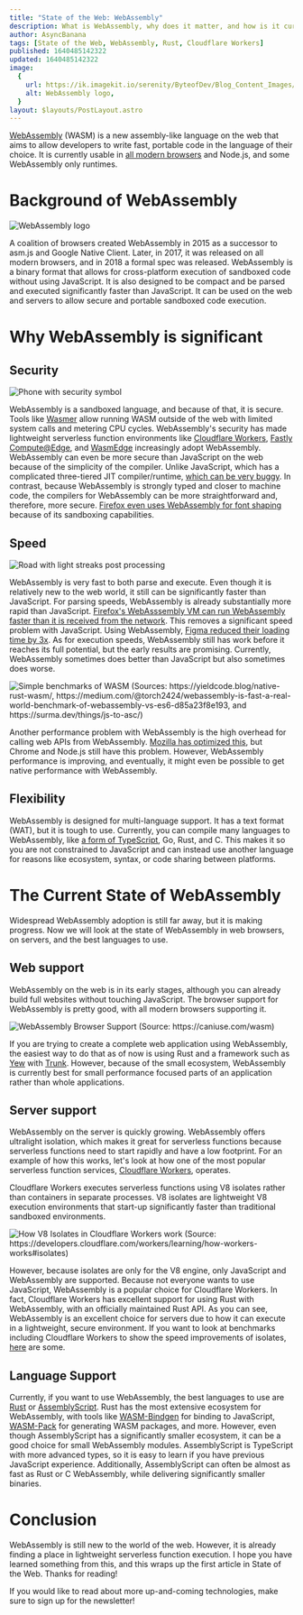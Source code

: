 ```yaml
---
title: "State of the Web: WebAssembly"
description: What is WebAssembly, why does it matter, and how is it currently used in the web?
author: AsyncBanana
tags: [State of the Web, WebAssembly, Rust, Cloudflare Workers]
published: 1640485142322
updated: 1640485142322
image:
  {
    url: https://ik.imagekit.io/serenity/ByteofDev/Blog_Content_Images/wasm_logo,
    alt: WebAssembly logo,
  }
layout: $layouts/PostLayout.astro
---
```


[WebAssembly](https://webassembly.org/) (WASM) is a new assembly-like language on the web that aims to allow developers to write fast, portable code in the language of their choice. It is currently usable in [all modern browsers](https://caniuse.com/wasm) and Node.js, and some WebAssembly only runtimes.

# Background of WebAssembly

![WebAssembly logo](https://ik.imagekit.io/serenity/ByteofDev/Blog_Content_Images/wasm_logo)

A coalition of browsers created WebAssembly in 2015 as a successor to asm.js and Google Native Client. Later, in 2017, it was released on all modern browsers, and in 2018 a formal spec was released. WebAssembly is a binary format that allows for cross-platform execution of sandboxed code without using JavaScript. It is also designed to be compact and be parsed and executed significantly faster than JavaScript. It can be used on the web and servers to allow secure and portable sandboxed code execution.

# Why WebAssembly is significant

## Security

![Phone with security symbol](https://ik.imagekit.io/serenity/ByteofDev/Blog_Content_Images/phone_security)

WebAssembly is a sandboxed language, and because of that, it is secure. Tools like [Wasmer](https://wasmer.io) allow running WASM outside of the web with limited system calls and metering CPU cycles. WebAssembly's security has made lightweight serverless function environments like [Cloudflare Workers](https://workers.cloudflare.com), [Fastly Compute@Edge](https://www.fastly.com/products/edge-compute/serverless), and [WasmEdge](https://wasmedge.org/) increasingly adopt WebAssembly. WebAssembly can even be more secure than JavaScript on the web because of the simplicity of the compiler. Unlike JavaScript, which has a complicated three-tiered JIT compiler/runtime, [which can be very buggy](https://microsoftedge.github.io/edgevr/posts/Super-Duper-Secure-Mode/). In contrast, because WebAssembly is strongly typed and closer to machine code, the compilers for WebAssembly can be more straightforward and, therefore, more secure. [Firefox even uses WebAssembly for font shaping](https://hacks.mozilla.org/2020/02/securing-firefox-with-webassembly/) because of its sandboxing capabilities.

## Speed

![Road with light streaks post processing](https://ik.imagekit.io/serenity/ByteofDev/Blog_Content_Images/speed_road)

WebAssembly is very fast to both parse and execute. Even though it is relatively new to the web world, it still can be significantly faster than JavaScript. For parsing speeds, WebAssembly is already substantially more rapid than JavaScript. [Firefox's WebAsssembly VM can run WebAssembly faster than it is received from the network](https://hacks.mozilla.org/2018/01/making-webassembly-even-faster-firefoxs-new-streaming-and-tiering-compiler/). This removes a significant speed problem with JavaScript. Using WebAssembly, [Figma reduced their loading time by 3x](https://medium.com/figma-design/webassembly-cut-figmas-load-time-by-3x-76f3f2395164). As for execution speeds, WebAssembly still has work before it reaches its full potential, but the early results are promising. Currently, WebAssembly sometimes does better than JavaScript but also sometimes does worse.

![Simple benchmarks of WASM (Sources: https://yieldcode.blog/native-rust-wasm/, https://medium.com/@torch2424/webassembly-is-fast-a-real-world-benchmark-of-webassembly-vs-es6-d85a23f8e193, and https://surma.dev/things/js-to-asc/)](https://ik.imagekit.io/serenity/ByteofDev/Blog_Content_Images/wasm_benchmarks)

Another performance problem with WebAssembly is the high overhead for calling web APIs from WebAssembly. [Mozilla has optimized this](https://hacks.mozilla.org/2018/10/calls-between-javascript-and-webassembly-are-finally-fast-%f0%9f%8e%89/), but Chrome and Node.js still have this problem. However, WebAssembly performance is improving, and eventually, it might even be possible to get native performance with WebAssembly.

## Flexibility

WebAssembly is designed for multi-language support. It has a text format (WAT), but it is tough to use. Currently, you can compile many languages to WebAssembly, like [a form of TypeScript](https://www.assemblyscript.org/), Go, Rust, and C. This makes it so you are not constrained to JavaScript and can instead use another language for reasons like ecosystem, syntax, or code sharing between platforms.

# The Current State of WebAssembly

Widespread WebAssembly adoption is still far away, but it is making progress. Now we will look at the state of WebAssembly in web browsers, on servers, and the best languages to use.

## Web support

WebAssembly on the web is in its early stages, although you can already build full websites without touching JavaScript. The browser support for WebAssembly is pretty good, with all modern browsers supporting it.

![WebAssembly Browser Support (Source: https://caniuse.com/wasm)](https://ik.imagekit.io/serenity/ByteofDev/Blog_Content_Images/caniuse_wasm)

If you are trying to create a complete web application using WebAssembly, the easiest way to do that as of now is using Rust and a framework such as [Yew](https://yew.rs/) with [Trunk](https://github.com/thedodd/trunk/). However, because of the small ecosystem, WebAssembly is currently best for small performance focused parts of an application rather than whole applications.

## Server support

WebAssembly on the server is quickly growing. WebAssembly offers ultralight isolation, which makes it great for serverless functions because serverless functions need to start rapidly and have a low footprint. For an example of how this works, let's look at how one of the most popular serverless function services, [Cloudflare Workers](https://workers.cloudflare.com/), operates.

Cloudflare Workers executes serverless functions using V8 isolates rather than containers in separate processes. V8 isolates are lightweight V8 execution environments that start-up significantly faster than traditional sandboxed environments.

![How V8 Isolates in Cloudflare Workers work (Source: https://developers.cloudflare.com/workers/learning/how-workers-works#isolates)](https://ik.imagekit.io/serenity/ByteofDev/Blog_Content_Images/v8_isolates_workers)

However, because isolates are only for the V8 engine, only JavaScript and WebAssembly are supported. Because not everyone wants to use JavaScript, WebAssembly is a popular choice for Cloudflare Workers. In fact, Cloudflare Workers has excellent support for using Rust with WebAssembly, with an officially maintained Rust API.
As you can see, WebAssembly is an excellent choice for servers due to how it can execute in a lightweight, secure environment. If you want to look at benchmarks including Cloudflare Workers to show the speed improvements of isolates, [here](https://blog.cloudflare.com/serverless-performance-comparison-workers-lambda/) are some.

## Language Support

Currently, if you want to use WebAssembly, the best languages to use are [Rust](https://www.rust-lang.org/) or [AssemblyScript](https://www.assemblyscript.org/). Rust has the most extensive ecosystem for WebAssembly, with tools like [WASM-Bindgen](https://rustwasm.github.io/docs/wasm-bindgen/) for binding to JavaScript, [WASM-Pack](https://github.com/rustwasm/wasm-pack) for generating WASM packages, and more. However, even though AssemblyScript has a significantly smaller ecosystem, it can be a good choice for small WebAssembly modules. AssemblyScript is TypeScript with more advanced types, so it is easy to learn if you have previous JavaScript experience. Additionally, AssemblyScript can often be almost as fast as Rust or C WebAssembly, while delivering significantly smaller binaries.

# Conclusion

WebAssembly is still new to the world of the web. However, it is already finding a place in lightweight serverless function execution. I hope you have learned something from this, and this wraps up the first article in State of the Web. Thanks for reading!

If you would like to read about more up-and-coming technologies, make sure to sign up for the newsletter!
